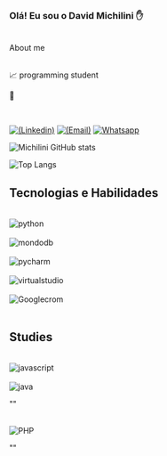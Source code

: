 ### Olá! Eu sou o David Michilini ✋
 <div style=display: inline_block><br/>
About me
 <div style=display: inline_block><br/>

 📈 programming student

 🚀 

  <br/>

[![(Linkedin)](https://img.shields.io/badge/LinkedIn-0077B5?style=for-the-badge&logo=linkedin&logoColor=white)](https://www.linkedin.com/in/david-michilini-jr-b3b932157/)
[![(Email)](https://img.shields.io/badge/Gmail-D14836?style=for-the-badge&logo=gmail&logoColor=white)](http:michilini88@gmail.com)
[![Whatsapp](https://img.shields.io/badge/WhatsApp-25D366?style=for-the-badge&logo=whatsapp&logoColor=white)](11966259736)

![Michilini GitHub stats](https://github-readme-stats.vercel.app/api?username=Michilini88&show_icons=true&theme=tokyonight)
<br/>

![Top Langs](https://github-readme-stats.vercel.app/api/top-langs/?username=michilini88&layout=compact)


## Tecnologias e Habilidades

<div style=display: inline_block><br/>
     <img aling="center" alt="python" src="https://img.shields.io/badge/Python-14354C?style=for-the-badge&logo=python&logoColor=white"/>
</div>
<div style=display: inline_block><br/>
    <img aling="center" alt="mondodb" src="https://img.shields.io/badge/MongoDB-4EA94B?style=for-the-badge&logo=mongodb&logoColor=white"/>
</div>
<div style=display: inline_block><br/>
    <img aling="center" alt="pycharm" src="https://img.shields.io/badge/PyCharm-000000.svg?&style=for-the-badge&logo=PyCharm&logoColor=white"/>
</div>
<div style=display: inline_block><br/>
    <img aling="center" alt="virtualstudio" src="https://img.shields.io/badge/Visual_Studio_Code-0078D4?style=for-the-badge&logo=visual%20studio%20code&logoColor=white"/>
</div>
<div style=display: inline_block><br/>
    <img aling="center" alt="Googlecrom" src="https://img.shields.io/badge/Google_chrome-4285F4?style=for-the-badge&logo=Google-chrome&logoColor=white"/>
</div>
<div style=display: inline_block><br/>

## Studies 

<div style=display: inline_block><br/>
    <img aling="center" alt="javascript" src="https://img.shields.io/badge/JavaScript-F7DF1E?style=for-the-badge&logo=javascript&logoColor=black"/>
</div>

<div style=display: inline_block><br/>
    <img aling="center" alt="java" src="https://img.shields.io/badge/Java-ED8B00?style=for-the-badge&logo=openjdk&logoColor=white"/>
 </div>

""<div style=display: inline_block><br/>
    <img aling="center" alt="PHP" src="https://img.shields.io/badge/PHP-777BB4?style=for-the-badge&logo=php&logoColor=white"/>
 </div>""



